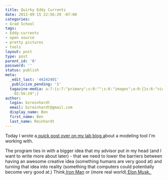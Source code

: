 ```yaml
---
title: Quirky Eddy Currents
date: 2013-09-15 22:56:29 -07:00
categories:
- Grad School
tags:
- Eddy-currents
- open source
- pretty pictures
- tools
layout: post
type: post
parent_id: '0'
password: ''
status: publish
meta:
  _edit_last: '44242401'
  _publicize_pending: '1'
  tagazine-media: a:7:{s:7:"primary";s:0:"";s:6:"images";a:0:{}s:6:"videos";a:0:{}s:11:"image_count";i:0;s:6:"author";s:8:"44242401";s:7:"blog_id";s:8:"46163602";s:9:"mod_stamp";s:19:"2013-09-16
    02:56:29";}
author:
  login: bzreinhardt
  email: bzreinhardt@gmail.com
  display_name: Ben
  first_name: Ben
  last_name: Reinhardt
---
```


<p>Today I wrote a<a href="http://www.spacecraftresearch.com/blog/?p=212" target="_blank"> quick post over on my lab blog a</a>bout a modeling tool I'm working with.</p>
<p>The program ties in with a bigger idea that my advisor put in my head (and I want to write more about later) - that we need to lower the barriers between having an awesome creative idea (something humans are very good at) and turning that idea into reality (something that computers could potentially become very good at.) Think<a href="https://www.youtube.com/watch?feature=player_detailpage&amp;v=mbj3XSvDyw8#t=213" target="_blank"> Iron Man</a> or (more real world)<a href="http://www.youtube.com/watch?feature=player_embedded&amp;v=xNqs_S-zEBY" target="_blank"> Elon Musk. </a></p>
